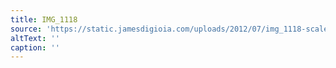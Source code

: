```yaml
---
title: IMG_1118
source: 'https://static.jamesdigioia.com/uploads/2012/07/img_1118-scaled.jpg'
altText: ''
caption: ''
---
```


